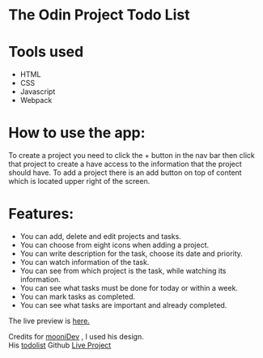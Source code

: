 # The Odin Project Todo List

# Tools used
  * HTML
  * CSS
  * Javascript
  * Webpack


# How to use the app:
  To create a project you need to click the + button in the nav bar then click that project
  to create a have access to the information that the project should have. To add a project
  there is an add button on top of content which is located upper right of the screen.

# Features:
  * You can add, delete and edit projects and tasks.
  * You can choose from eight icons when adding a project.
  * You can write description for the task, choose its date and priority.
  * You can watch information of the task.
  * You can see from which project is the task, while watching its information.
  * You can see what tasks must be done for today or within a week.
  * You can mark tasks as completed.
  * You can see what tasks are important and already completed.

The live preview is [here.](https://newiie.github.io/todo-list/)

Credits for [mooniDev](https://github.com/mooniiDev) , I used his design.  
His [todolist](https://github.com/mooniiDev/todo-list)   Github [Live Project](https://mooniidev.github.io/todo-list/)  

